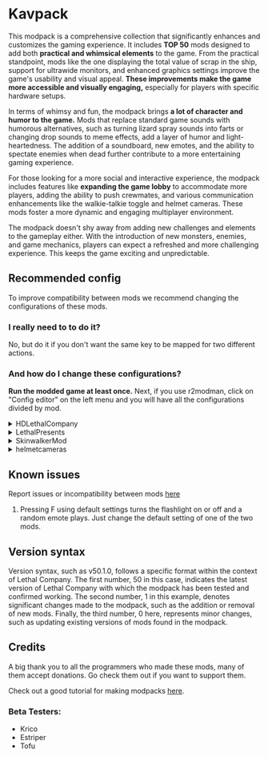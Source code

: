 # Kavpack
This modpack is a comprehensive collection that significantly enhances and customizes the gaming experience. It includes **TOP 50** mods designed to add both **practical and whimsical elements** to the game. From the practical standpoint, mods like the one displaying the total value of scrap in the ship, support for ultrawide monitors, and enhanced graphics settings improve the game's usability and visual appeal. **These improvements make the game more accessible and visually engaging,** especially for players with specific hardware setups.

In terms of whimsy and fun, the modpack brings **a lot of character and humor to the game.** Mods that replace standard game sounds with humorous alternatives, such as turning lizard spray sounds into farts or changing drop sounds to meme effects, add a layer of humor and light-heartedness. The addition of a soundboard, new emotes, and the ability to spectate enemies when dead further contribute to a more entertaining gaming experience.

For those looking for a more social and interactive experience, the modpack includes features like **expanding the game lobby** to accommodate more players, adding the ability to push crewmates, and various communication enhancements like the walkie-talkie toggle and helmet cameras. These mods foster a more dynamic and engaging multiplayer environment.

The modpack doesn't shy away from adding new challenges and elements to the gameplay either. With the introduction of new monsters, enemies, and game mechanics, players can expect a refreshed and more challenging experience. This keeps the game exciting and unpredictable.

## Recommended config
To improve compatibility between mods we recommend changing the configurations of these mods.

### I really need to to do it?
No, but do it if you don't want the same key to be mapped for two different actions.

### And how do I change these configurations?
**Run the modded game at least once.** Next, if you use r2modman, click on "Config editor" on the left menu and you will have all the configurations divided by mod.

<details>
  <summary>HDLethalCompany</summary>
  For better video quality:
  
  - EnableAA: true
  - FogQuality: 2
  - LOD: 2
</details>

<details>
  <summary>LethalPresents</summary>
  
  - ShouldSpawnMines: false
</details>

<details>
  <summary>SkinwalkerMod</summary>
  
  - Other Enemies (Including Modded): false
</details>

<details>
  <summary>helmetcameras</summary>
  
  - monitorResolution: 3
  - renderDistance: 30
</details>

## Known issues
Report issues or incompatibility between mods [here](https://github.com/IlBuonTommy/Kavpack/issues)

1. Pressing F using default settings turns the flashlight on or off and a random emote plays. Just change the default setting of one of the two mods.

## Version syntax

Version syntax, such as v50.1.0, follows a specific format within the context of Lethal Company. The first number, 50 in this case, indicates the latest version of Lethal Company with which the modpack has been tested and confirmed working. The second number, 1 in this example, denotes significant changes made to the modpack, such as the addition or removal of new mods. Finally, the third number, 0 here, represents minor changes, such as updating existing versions of mods found in the modpack.

## Credits
A big thank you to all the programmers who made these mods, many of them accept donations. Go check them out if you want to support them.

Check out a good tutorial for making modpacks [here](https://youtu.be/I874crIMHKQ).

### Beta Testers:
- Krico
- Estriper
- Tofu